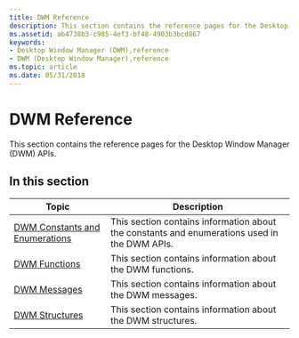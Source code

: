 ```yaml
---
title: DWM Reference
description: This section contains the reference pages for the Desktop Window Manager (DWM) APIs.
ms.assetid: ab4738b3-c985-4ef3-bf48-4903b3bcd867
keywords:
- Desktop Window Manager (DWM),reference
- DWM (Desktop Window Manager),reference
ms.topic: article
ms.date: 05/31/2018
---
```


# DWM Reference

This section contains the reference pages for the Desktop Window Manager (DWM) APIs.

## In this section



| Topic                                                  | Description                                                                                             |
|--------------------------------------------------------|---------------------------------------------------------------------------------------------------------|
| [DWM Constants and Enumerations](enums.md)<br/> | This section contains information about the constants and enumerations used in the DWM APIs.<br/> |
| [DWM Functions](functions.md)<br/>              | This section contains information about the DWM functions.<br/>                                   |
| [DWM Messages](dwm-messages.md)<br/>            | This section contains information about the DWM messages.<br/>                                    |
| [DWM Structures](structs.md)<br/>               | This section contains information about the DWM structures.<br/>                                  |



 

 

 





